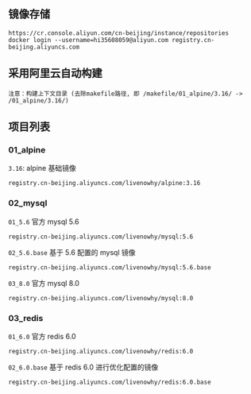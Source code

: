 ## 镜像存储

    https://cr.console.aliyun.com/cn-beijing/instance/repositories
    docker login --username=hi35608059@aliyun.com registry.cn-beijing.aliyuncs.com

## 采用阿里云自动构建

    注意：构建上下文目录 (去除makefile路径, 即 /makefile/01_alpine/3.16/ -> /01_alpine/3.16/)

## 项目列表

### 01_alpine

  `3.16`: alpine 基础镜像

    registry.cn-beijing.aliyuncs.com/livenowhy/alpine:3.16

### 02_mysql

  `01_5.6` 官方 mysql 5.6

    registry.cn-beijing.aliyuncs.com/livenowhy/mysql:5.6

  `02_5.6.base` 基于 5.6 配置的 mysql 镜像

    registry.cn-beijing.aliyuncs.com/livenowhy/mysql:5.6.base

  `03_8.0` 官方 mysql 8.0

    registry.cn-beijing.aliyuncs.com/livenowhy/mysql:8.0

### 03_redis

  `01_6.0` 官方 redis 6.0

    registry.cn-beijing.aliyuncs.com/livenowhy/redis:6.0

  `02_6.0.base` 基于 redis 6.0 进行优化配置的镜像

    registry.cn-beijing.aliyuncs.com/livenowhy/redis:6.0.base